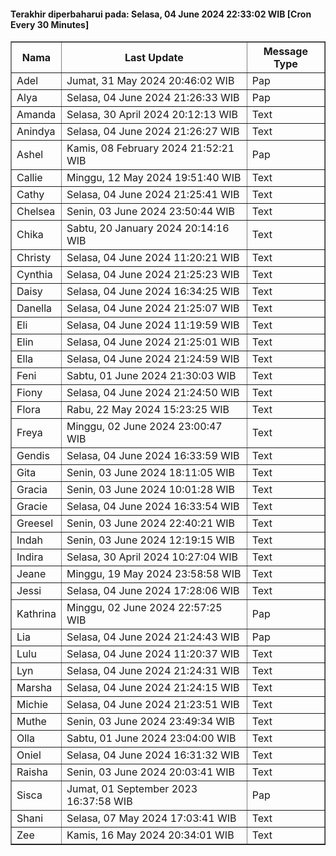 #### Terakhir diperbaharui pada: Selasa, 04 June 2024 22:33:02 WIB [Cron Every 30 Minutes]

<table border='1'><tr><th>Nama</th><th>Last Update</th><th>Message Type</th></tr><tr><td>Adel</td><td>Jumat, 31 May 2024 20:46:02 WIB</td><td>Pap</td></tr><tr><td>Alya</td><td>Selasa, 04 June 2024 21:26:33 WIB</td><td>Pap</td></tr><tr><td>Amanda</td><td>Selasa, 30 April 2024 20:12:13 WIB</td><td>Text</td></tr><tr><td>Anindya</td><td>Selasa, 04 June 2024 21:26:27 WIB</td><td>Text</td></tr><tr><td>Ashel</td><td>Kamis, 08 February 2024 21:52:21 WIB</td><td>Pap</td></tr><tr><td>Callie</td><td>Minggu, 12 May 2024 19:51:40 WIB</td><td>Text</td></tr><tr><td>Cathy</td><td>Selasa, 04 June 2024 21:25:41 WIB</td><td>Text</td></tr><tr><td>Chelsea</td><td>Senin, 03 June 2024 23:50:44 WIB</td><td>Text</td></tr><tr><td>Chika</td><td>Sabtu, 20 January 2024 20:14:16 WIB</td><td>Text</td></tr><tr><td>Christy</td><td>Selasa, 04 June 2024 11:20:21 WIB</td><td>Text</td></tr><tr><td>Cynthia</td><td>Selasa, 04 June 2024 21:25:23 WIB</td><td>Text</td></tr><tr><td>Daisy</td><td>Selasa, 04 June 2024 16:34:25 WIB</td><td>Text</td></tr><tr><td>Danella</td><td>Selasa, 04 June 2024 21:25:07 WIB</td><td>Text</td></tr><tr><td>Eli</td><td>Selasa, 04 June 2024 11:19:59 WIB</td><td>Text</td></tr><tr><td>Elin</td><td>Selasa, 04 June 2024 21:25:01 WIB</td><td>Text</td></tr><tr><td>Ella</td><td>Selasa, 04 June 2024 21:24:59 WIB</td><td>Text</td></tr><tr><td>Feni</td><td>Sabtu, 01 June 2024 21:30:03 WIB</td><td>Text</td></tr><tr><td>Fiony</td><td>Selasa, 04 June 2024 21:24:50 WIB</td><td>Text</td></tr><tr><td>Flora</td><td>Rabu, 22 May 2024 15:23:25 WIB</td><td>Text</td></tr><tr><td>Freya</td><td>Minggu, 02 June 2024 23:00:47 WIB</td><td>Text</td></tr><tr><td>Gendis</td><td>Selasa, 04 June 2024 16:33:59 WIB</td><td>Text</td></tr><tr><td>Gita</td><td>Senin, 03 June 2024 18:11:05 WIB</td><td>Text</td></tr><tr><td>Gracia</td><td>Senin, 03 June 2024 10:01:28 WIB</td><td>Text</td></tr><tr><td>Gracie</td><td>Selasa, 04 June 2024 16:33:54 WIB</td><td>Text</td></tr><tr><td>Greesel</td><td>Senin, 03 June 2024 22:40:21 WIB</td><td>Text</td></tr><tr><td>Indah</td><td>Senin, 03 June 2024 12:19:15 WIB</td><td>Text</td></tr><tr><td>Indira</td><td>Selasa, 30 April 2024 10:27:04 WIB</td><td>Text</td></tr><tr><td>Jeane</td><td>Minggu, 19 May 2024 23:58:58 WIB</td><td>Text</td></tr><tr><td>Jessi</td><td>Selasa, 04 June 2024 17:28:06 WIB</td><td>Text</td></tr><tr><td>Kathrina</td><td>Minggu, 02 June 2024 22:57:25 WIB</td><td>Pap</td></tr><tr><td>Lia</td><td>Selasa, 04 June 2024 21:24:43 WIB</td><td>Pap</td></tr><tr><td>Lulu</td><td>Selasa, 04 June 2024 11:20:37 WIB</td><td>Text</td></tr><tr><td>Lyn</td><td>Selasa, 04 June 2024 21:24:31 WIB</td><td>Text</td></tr><tr><td>Marsha</td><td>Selasa, 04 June 2024 21:24:15 WIB</td><td>Text</td></tr><tr><td>Michie</td><td>Selasa, 04 June 2024 21:23:51 WIB</td><td>Text</td></tr><tr><td>Muthe</td><td>Senin, 03 June 2024 23:49:34 WIB</td><td>Text</td></tr><tr><td>Olla</td><td>Sabtu, 01 June 2024 23:04:00 WIB</td><td>Text</td></tr><tr><td>Oniel</td><td>Selasa, 04 June 2024 16:31:32 WIB</td><td>Text</td></tr><tr><td>Raisha</td><td>Senin, 03 June 2024 20:03:41 WIB</td><td>Text</td></tr><tr><td>Sisca</td><td>Jumat, 01 September 2023 16:37:58 WIB</td><td>Pap</td></tr><tr><td>Shani</td><td>Selasa, 07 May 2024 17:03:41 WIB</td><td>Text</td></tr><tr><td>Zee</td><td>Kamis, 16 May 2024 20:34:01 WIB</td><td>Text</td></tr></table>